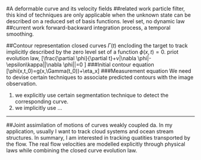 #A deformable curve and its velocity fields
##related work
particle filter, this kind of techniques are only applicable when the unknown state can be described on a reduced set of basis functions.
level set, no dynamic law
##current work
forward-backward integration process, a temporal smoothing.

##Contour representation
closed curves $\Gamma(t)$ encloding the target to track implicitly described by the zero level set of a function $\phi(x,t)=0$.
priot evolution law,
\[\frac{\partial \phi}{\partial t}+v|\nabla \phi|-\epsilon\kappa||\nabla \phi||=0
\]
###Initial contour equation
\[\phi(x,t_0)=g(x,\Gamma(t_0))+\eta_x\]
###Measurement equation
We need to devise certain techniques to associate predicted contours with the image observation.
1. we explicitly use certain segmentation technique to detect the corresponding curve.
2. we implicitly use ...

---
##Joint assimilation of motions of curves
weakly coupled da.
In my application, usually I want to track cloud systems and ocean stream structures. In summary, I am interested in tracking quatities transported by the flow. The real flow velocities are modelled explicitly through physical laws while combining the closed curve evolution law.